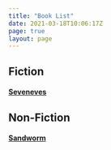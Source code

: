 ```yaml
---
title: "Book List"
date: 2021-03-18T10:06:17Z
page: true
layout: page
---
```


## Fiction

#### [Seveneves](https://www.nealstephenson.com/seveneves.html)

## Non-Fiction

#### [Sandworm](https://andygreenberg.net/books)